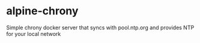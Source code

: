 # alpine-chrony
Simple chrony docker server that syncs with pool.ntp.org and provides NTP for your local network
